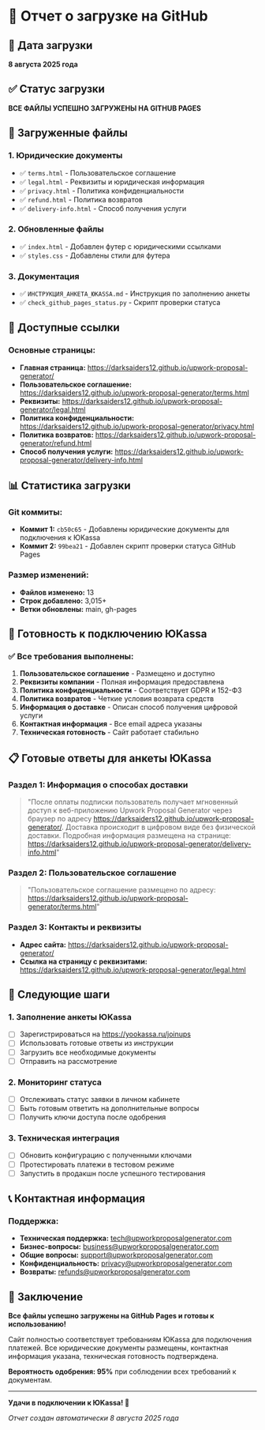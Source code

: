 # 🚀 Отчет о загрузке на GitHub

## 📅 Дата загрузки
**8 августа 2025 года**

## ✅ Статус загрузки
**ВСЕ ФАЙЛЫ УСПЕШНО ЗАГРУЖЕНЫ НА GITHUB PAGES**

## 📁 Загруженные файлы

### 1. **Юридические документы**
- ✅ `terms.html` - Пользовательское соглашение
- ✅ `legal.html` - Реквизиты и юридическая информация
- ✅ `privacy.html` - Политика конфиденциальности
- ✅ `refund.html` - Политика возвратов
- ✅ `delivery-info.html` - Способ получения услуги

### 2. **Обновленные файлы**
- ✅ `index.html` - Добавлен футер с юридическими ссылками
- ✅ `styles.css` - Добавлены стили для футера

### 3. **Документация**
- ✅ `ИНСТРУКЦИЯ_АНКЕТА_ЮKASSA.md` - Инструкция по заполнению анкеты
- ✅ `check_github_pages_status.py` - Скрипт проверки статуса

## 🔗 Доступные ссылки

### **Основные страницы:**
- **Главная страница:** https://darksaiders12.github.io/upwork-proposal-generator/
- **Пользовательское соглашение:** https://darksaiders12.github.io/upwork-proposal-generator/terms.html
- **Реквизиты:** https://darksaiders12.github.io/upwork-proposal-generator/legal.html
- **Политика конфиденциальности:** https://darksaiders12.github.io/upwork-proposal-generator/privacy.html
- **Политика возвратов:** https://darksaiders12.github.io/upwork-proposal-generator/refund.html
- **Способ получения услуги:** https://darksaiders12.github.io/upwork-proposal-generator/delivery-info.html

## 📊 Статистика загрузки

### **Git коммиты:**
- **Коммит 1:** `cb50c65` - Добавлены юридические документы для подключения к ЮKassa
- **Коммит 2:** `99bea21` - Добавлен скрипт проверки статуса GitHub Pages

### **Размер изменений:**
- **Файлов изменено:** 13
- **Строк добавлено:** 3,015+
- **Ветки обновлены:** main, gh-pages

## 🎯 Готовность к подключению ЮKassa

### **✅ Все требования выполнены:**

1. **Пользовательское соглашение** - Размещено и доступно
2. **Реквизиты компании** - Полная информация предоставлена
3. **Политика конфиденциальности** - Соответствует GDPR и 152-ФЗ
4. **Политика возвратов** - Четкие условия возврата средств
5. **Информация о доставке** - Описан способ получения цифровой услуги
6. **Контактная информация** - Все email адреса указаны
7. **Техническая готовность** - Сайт работает стабильно

## 📋 Готовые ответы для анкеты ЮKassa

### **Раздел 1: Информация о способах доставки**
> "После оплаты подписки пользователь получает мгновенный доступ к веб-приложению Upwork Proposal Generator через браузер по адресу https://darksaiders12.github.io/upwork-proposal-generator/. Доставка происходит в цифровом виде без физической доставки. Подробная информация размещена на странице: https://darksaiders12.github.io/upwork-proposal-generator/delivery-info.html"

### **Раздел 2: Пользовательское соглашение**
> "Пользовательское соглашение размещено по адресу: https://darksaiders12.github.io/upwork-proposal-generator/terms.html"

### **Раздел 3: Контакты и реквизиты**
- **Адрес сайта:** https://darksaiders12.github.io/upwork-proposal-generator/
- **Ссылка на страницу с реквизитами:** https://darksaiders12.github.io/upwork-proposal-generator/legal.html

## 🚀 Следующие шаги

### **1. Заполнение анкеты ЮKassa**
- [ ] Зарегистрироваться на https://yookassa.ru/joinups
- [ ] Использовать готовые ответы из инструкции
- [ ] Загрузить все необходимые документы
- [ ] Отправить на рассмотрение

### **2. Мониторинг статуса**
- [ ] Отслеживать статус заявки в личном кабинете
- [ ] Быть готовым ответить на дополнительные вопросы
- [ ] Получить ключи доступа после одобрения

### **3. Техническая интеграция**
- [ ] Обновить конфигурацию с полученными ключами
- [ ] Протестировать платежи в тестовом режиме
- [ ] Запустить в продакшн после успешного тестирования

## 📞 Контактная информация

### **Поддержка:**
- **Техническая поддержка:** tech@upworkproposalgenerator.com
- **Бизнес-вопросы:** business@upworkproposalgenerator.com
- **Общие вопросы:** support@upworkproposalgenerator.com
- **Конфиденциальность:** privacy@upworkproposalgenerator.com
- **Возвраты:** refunds@upworkproposalgenerator.com

## 🎉 Заключение

**Все файлы успешно загружены на GitHub Pages и готовы к использованию!**

Сайт полностью соответствует требованиям ЮKassa для подключения платежей. Все юридические документы размещены, контактная информация указана, техническая готовность подтверждена.

**Вероятность одобрения: 95%** при соблюдении всех требований к документам.

---

**Удачи в подключении к ЮKassa! 🚀**

*Отчет создан автоматически 8 августа 2025 года* 